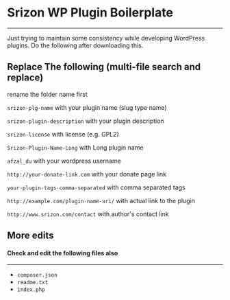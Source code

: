 # Srizon WP Plugin Boilerplate
---

Just trying to maintain some consistency while developing WordPress plugins.
Do the following after downloading this.

## Replace The following (multi-file search and replace)
rename the folder name first

`srizon-plg-name` with your plugin name (slug type name)

`srizon-plugin-description` with your plugin description

`srizon-license` with license (e.g. GPL2)

`Srizon-Plugin-Name-Long` with Long plugin name

`afzal_du` with your wordpress username

`http://your-donate-link.com` with your donate page link

`your-plugin-tags-comma-separated` with comma separated tags

`http://example.com/plugin-name-uri/` with actual link to the plugin

`http://www.srizon.com/contact` with author's contact link

## More edits

#### Check and edit the following files also
---

* `composer.json`
* `readme.txt`
* `index.php`